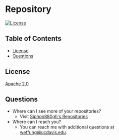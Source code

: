 Repository
====

[![License](https://img.shields.io/badge/License-Apache%202.0-blue.svg)](https://opensource.org/licenses/Apache-2.0)

Table of Contents
---
- [License](#license)
- [Questions](#questions)


License
---
[Apache 2.0](https://opensource.org/licenses/Apache-2.0)

Questions
---
- Where can I see more of your repositories?
	- Visit [Siphon880gh's Repositories](https://github.com/Siphon880gh)
- Where can I reach you?
	- You can reach me with additional questions at <a href='mailto:weffung@ucdavis.edu'>weffung@ucdavis.edu</a>.
